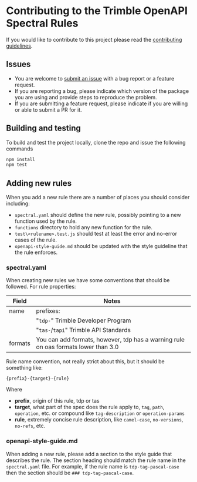 # Contributing to the Trimble OpenAPI Spectral Rules

If you would like to contribute to this project please read the [contributing guidelines](https://trimble-oss.github.io/contribute/guidelines/).

## Issues

- You are welcome to [submit an issue](https://github.com/trimble-oss/openapi-spectral-rules/issues) with a bug report or a feature request.
- If you are reporting a bug, please indicate which version of the package you are using and provide steps to reproduce the problem.
- If you are submitting a feature request, please indicate if you are willing or able to submit a PR for it.

## Building and testing

To build and test the project locally, clone the repo and issue the following commands

```sh
npm install
npm test
```

## Adding new rules

When you add a new rule there are a number of places you should consider including:

- `spectral.yaml` should define the new rule, possibly pointing to a new function used by the rule.
- `functions` directory to hold any new function for the rule.
- `test\<rulename>.test.js` should test at least the error and no-error cases of the rule.
- `openapi-style-guide.md` should be updated with the style guideline that the rule enforces.

### spectral.yaml

When creating new rules we have some conventions that should be followed. For rule properties:

| Field   | Notes                                                                              |
| ------- | ---------------------------------------------------------------------------------- |
| name    | prefixes:                                                                          |
|         | "`tdp-`" Trimble Developer Program                                                 |
|         | "`tas-`/`tapi`" Trimble API Standards                                              |
| formats | You can add formats, however, tdp has a warning rule on oas formats lower than 3.0 |

Rule name convention, not really strict about this, but it should be something like:

`{prefix}-{target}-{rule}`

Where

- **prefix**, origin of this rule, tdp or tas
- **target**, what part of the spec does the rule apply to, `tag`, `path`, `operation`, etc. or compound like `tag-description` or `operation-params`
- **rule**, extremely concise rule description, like `camel-case`, `no-versions`, `no-refs`, etc.

### openapi-style-guide.md

When adding a new rule, please add a section to the style guide that describes the rule. The section heading should match the rule name in the `spectral.yaml` file. For example, if the rule name is `tdp-tag-pascal-case` then the section should be `### tdp-tag-pascal-case`.
